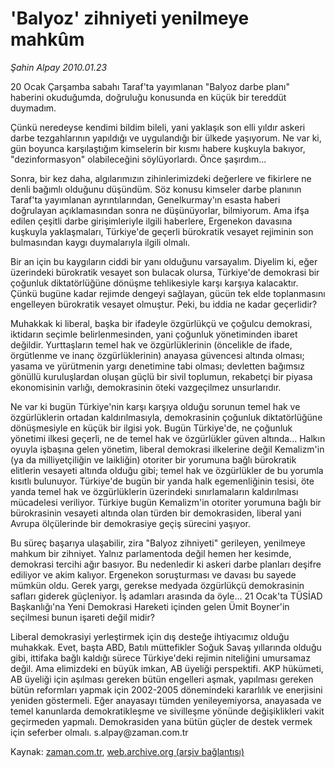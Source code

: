 # 'Balyoz' zihniyeti yenilmeye mahkûm

*Şahin Alpay 2010.01.23*

<tr><td class="metin" colspan="2" style="padding-top: 20px; padding-left: 5px; ">20 Ocak Çarşamba sabahı Taraf'ta yayımlanan "Balyoz darbe planı" haberini okuduğumda, doğruluğu konusunda en küçük bir tereddüt duymadım.</td></tr><tr><td class="metin" colspan="2" style="padding-top: 20px; padding-left: 5px; "><p>Çünkü neredeyse kendimi bildim bileli, yani yaklaşık son elli yıldır askeri darbe tezgahlarının yapıldığı ve uygulandığı bir ülkede yaşıyorum. Ne var ki, gün boyunca karşılaştığım kimselerin bir kısmı habere kuşkuyla bakıyor, "dezinformasyon" olabileceğini söylüyorlardı. Önce şaşırdım...
<p> Sonra, bir kez daha, algılarımızın zihinlerimizdeki değerlere ve fikirlere ne denli bağımlı olduğunu düşündüm. Söz konusu kimseler darbe planının Taraf'ta yayımlanan ayrıntılarından, Genelkurmay'ın esasta haberi doğrulayan açıklamasından sonra ne düşünüyorlar, bilmiyorum. Ama ifşa edilen çeşitli darbe girişimleriyle ilgili haberlere, Ergenekon davasına kuşkuyla yaklaşmaları, Türkiye'de geçerli bürokratik vesayet rejiminin son bulmasından kaygı duymalarıyla ilgili olmalı.
<p> Bir an için bu kaygıların ciddi bir yanı olduğunu varsayalım. Diyelim ki, eğer üzerindeki bürokratik vesayet son bulacak olursa, Türkiye'de demokrasi bir çoğunluk diktatörlüğüne dönüşme tehlikesiyle karşı karşıya kalacaktır. Çünkü bugüne kadar rejimde dengeyi sağlayan, gücün tek elde toplanmasını engelleyen bürokratik vesayet olmuştur. Peki, bu iddia ne kadar geçerlidir?
<p> Muhakkak ki liberal, başka bir ifadeyle özgürlükçü ve çoğulcu demokrasi, iktidarın seçimle belirlenmesinden, yani çoğunluk yönetiminden ibaret değildir. Yurttaşların temel hak ve özgürlüklerinin (öncelikle de ifade, örgütlenme ve inanç özgürlüklerinin) anayasa güvencesi altında olması; yasama ve yürütmenin yargı denetimine tabi olması; devletten bağımsız gönüllü kuruluşlardan oluşan güçlü bir sivil toplumun, rekabetçi bir piyasa ekonomisinin varlığı, demokrasinin öteki vazgeçilmez unsurlarıdır.
<p> Ne var ki bugün Türkiye'nin karşı karşıya olduğu sorunun temel hak ve özgürlüklerin ortadan kaldırılmasıyla, demokrasinin çoğunluk diktatörlüğüne dönüşmesiyle en küçük bir ilgisi yok. Bugün Türkiye'de, ne çoğunluk yönetimi ilkesi geçerli, ne de temel hak ve özgürlükler güven altında... Halkın oyuyla işbaşına gelen yönetim, liberal demokrasi ilkelerine değil Kemalizm'in (ya da milliyetçiliğin ve laikliğin) otoriter bir yorumuna bağlı bürokratik elitlerin vesayeti altında olduğu gibi; temel hak ve özgürlükler de bu yorumla kısıtlı bulunuyor. Türkiye'de bugün bir yanda halk egemenliğinin tesisi, öte yanda temel hak ve özgürlüklerin üzerindeki sınırlamaların kaldırılması mücadelesi veriliyor. Türkiye bugün Kemalizm'in otoriter yorumuna bağlı bir bürokrasinin vesayeti altında olan türden bir demokrasiden, liberal yani Avrupa ölçülerinde bir demokrasiye geçiş sürecini yaşıyor.
<p> Bu süreç başarıya ulaşabilir, zira "Balyoz zihniyeti" gerileyen, yenilmeye mahkum bir zihniyet. Yalnız parlamentoda değil hemen her kesimde, demokrasi tercihi ağır basıyor. Bu nedenledir ki askeri darbe planları deşifre ediliyor ve akim kalıyor. Ergenekon soruşturması ve davası bu sayede mümkün oldu. Gerek yargı, gerekse medyada özgürlükçü demokrasinin safları giderek güçleniyor. İş adamları arasında da öyle... 21 Ocak'ta TÜSİAD Başkanlığı'na Yeni Demokrasi Hareketi içinden gelen Ümit Boyner'in seçilmesi bunun işareti değil midir?
<p> Liberal demokrasiyi yerleştirmek için dış desteğe ihtiyacımız olduğu muhakkak. Evet, başta ABD, Batılı müttefikler Soğuk Savaş yıllarında olduğu gibi, ittifaka bağlı kaldığı sürece Türkiye'deki rejimin niteliğini umursamaz değil. Ama elimizdeki en büyük imkan, AB üyeliği perspektifi. AKP hükümeti, AB üyeliği için aşılması gereken bütün engelleri aşmak, yapılması gereken bütün reformları yapmak için 2002-2005 dönemindeki kararlılık ve enerjisini yeniden göstermeli. Eğer anayasayı tümden yenileyemiyorsa, anayasada ve temel kanunlarda demokratikleşme ve sivilleşme yönünde değişiklikleri vakit geçirmeden yapmalı. Demokrasiden yana bütün güçler de destek vermek için seferber olmalı. s.alpay@zaman.com.tr<br/></p></p></p></p></p></p></p></td></tr>

Kaynak: [zaman.com.tr](http://zaman.com.tr/yazar.do?yazino=943585), [web.archive.org (arşiv bağlantısı)](http://web.archive.org/web/20100128030413/http://zaman.com.tr:80/yazar.do?yazino=943585)
